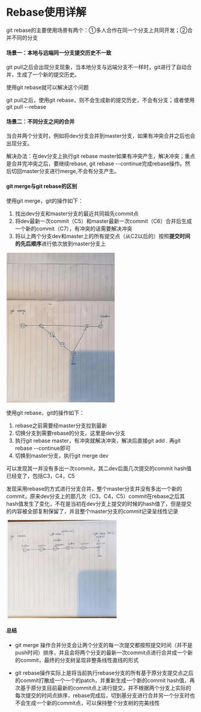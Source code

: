 # Rebase使用详解

git rebase的主要使用场景有两个：①多人合作在同一个分支上共同开发；②合并不同的分支

#### 场景一：本地与远端同一分支提交历史不一致

git pull之后会出现分支现象，当本地分支与远端分支不一样时，git进行了自动合并，生成了一个新的提交历史。

使用git rebase就可以解决这个问题

git pull之后，使用git rebase，则不会生成新的提交历史，不会有分支；或者使用git pull --rebase

#### 场景二：不同分支之间的合并

当合并两个分支时，例如将dev分支合并到master分支，如果有冲突合并之后也会出现分支。

解决办法：在dev分支上执行git rebase master如果有冲突产生，解决冲突；重点是合并完冲突之后，要继续rebase, git rebase --continue完成rebase操作。然后切回master分支进行merge,不会有分支产生。



#### git merge与git rebase的区别

使用git merge，git的操作如下：

1. 找出dev分支和master分支的最近共同祖先commit点
2. 将dev最新一次commit（C5）和master最新一次commit（C6）合并后生成一个新的commit（C7），有冲突的话需要解决冲突
3. 将以上两个分支dev和master上的所有提交点（从C2以后的）按照**提交时间的先后顺序**进行依次放到master分支上

![img](img/git_merge_rebase)

使用git rebase，git的操作如下：

1. rebase之前需要经master分支拉到最新
2. 切换分支到需要rebase的分支，这里是dev分支
3. 执行git rebase master，有冲突就解决冲突，解决后直接git add . 再git rebase --continue即可
4. 切换到master分支，执行git merge dev

可以发现其一并没有多出一次commit，其二dev后面几次提交的commit hash值已经变了，包括C3，C4，C5

发现采用rebase的方式进行分支合并，整个master分支并没有多出一个新的commit，原来dev分支上的那几次（C3，C4，C5）commit在rebase之后其hash值发生了变化，不在是当初在dev分支上提交的时候的hash值了，但是提交的内容被全部复制保留了，并且整个master分支的commit记录呈线性记录

![img](img/git_merge_rebase1)

#### 总结

- git merge 操作合并分支会让两个分支的每一次提交都按照提交时间（并不是push时间）排序，并且会将两个分支的最新一次commit点进行合并成一个新的commit，最终的分支树呈现非整条线性直线的形式

- git rebase操作实际上是将当前执行rebase分支的所有基于原分支提交点之后的commit打散成一个一个的patch，并重新生成一个新的commit hash值，再次基于原分支目前最新的commit点上进行提交，并不根据两个分支上实际的每次提交的时间点排序，rebase完成后，切到基分支进行合并另一个分支时也不会生成一个新的commit点，可以保持整个分支树的完美线性

  

  

  

  